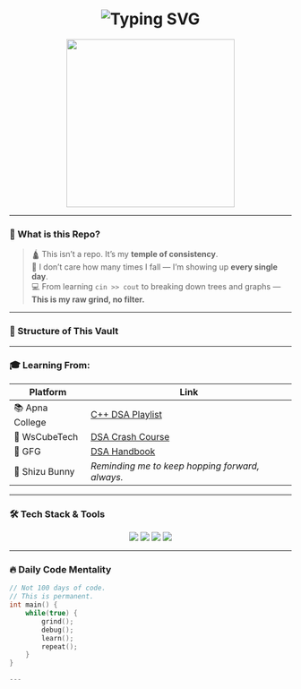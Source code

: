 <h1 align="center">
  <img src="https://readme-typing-svg.demolab.com?font=Fira+Code&weight=600&size=30&duration=3500&pause=1000&center=true&width=1000&lines=MANDANE+MANN's+C%2B%2B+DSA+Vault;One+Day+at+a+Time...;From+Struggle+to+Structure+%F0%9F%A7%9C;Coding+on+a+12+inch+Tablet+%F0%9F%8F%8A;Bunny+Hops+%26+Pointer+Chops" alt="Typing SVG">
</h1>

<p align="center">
  <img src="https://media.tenor.com/GfSX-u7VGM4AAAAC/coding.gif" width="300"/>
</p>

---

### 🧠 What is this Repo?

> 🛕 This isn’t a repo. It’s my **temple of consistency**.  
> 🪬 I don’t care how many times I fall — I’m showing up **every single day**.  
> 💻 From learning `cin >> cout` to breaking down trees and graphs —  
> **This is my raw grind, no filter.**

---

### 🧩 Structure of This Vault


---

### 🎓 Learning From:

| Platform        | Link                                                                 |
|----------------|----------------------------------------------------------------------|
| 📚 Apna College | [C++ DSA Playlist](https://youtube.com/playlist?list=PLfqMhTWNBTe0b2nM6JHVCnAkhQRGiZMSJ) |
| 🧠 WsCubeTech   | [DSA Crash Course](https://www.youtube.com/@WsCubeTech/playlists)    |
| 🧬 GFG          | [DSA Handbook](https://www.geeksforgeeks.org/data-structures/)       |
| 🐇 Shizu Bunny  | *Reminding me to keep hopping forward, always.*                      |

---

### 🛠️ Tech Stack & Tools

<p align="center">
  <img src="https://img.shields.io/badge/C%2B%2B-00599C?style=for-the-badge&logo=c%2B%2B&logoColor=white"/>
  <img src="https://img.shields.io/badge/VSCode-0078d7?style=for-the-badge&logo=visual-studio-code&logoColor=white"/>
  <img src="https://img.shields.io/badge/GitHub-000?style=for-the-badge&logo=github&logoColor=white"/>
  <img src="https://img.shields.io/badge/12+inch+Tablet-323232?style=for-the-badge&logo=android&logoColor=white"/>
</p>

---

### 🔥 Daily Code Mentality

```cpp
// Not 100 days of code.
// This is permanent.
int main() {
    while(true) {
        grind();
        debug();
        learn();
        repeat();
    }
}

---

